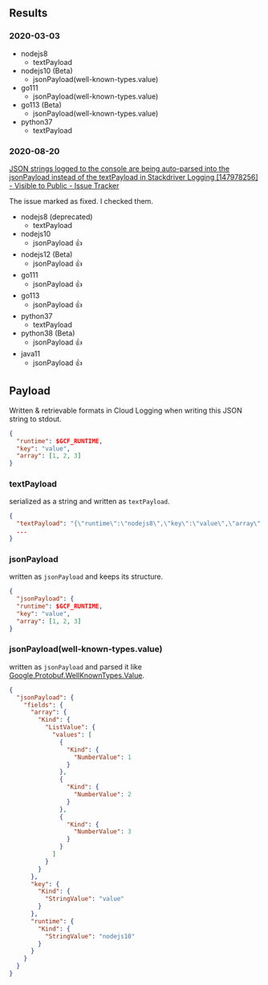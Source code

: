 ## Results

### 2020-03-03

- nodejs8
  - textPayload
- nodejs10 (Beta)
  - jsonPayload(well-known-types.value)
- go111
  - jsonPayload(well-known-types.value)
- go113 (Beta)
  - jsonPayload(well-known-types.value)
- python37
  - textPayload

### 2020-08-20

[JSON strings logged to the console are being auto-parsed into the jsonPayload instead of the textPayload in Stackdriver Logging \[147978256\] - Visible to Public - Issue Tracker](https://issuetracker.google.com/issues/147978256)

The issue marked as fixed. I checked them.

- nodejs8 (deprecated)
  - textPayload
- nodejs10
  - jsonPayload 👍
- nodejs12 (Beta)
  - jsonPayload 👍
- go111
  - jsonPayload 👍
- go113
  - jsonPayload 👍
- python37
  - textPayload
- python38 (Beta)
  - jsonPayload 👍
- java11
  - jsonPayload 👍


## Payload

Written & retrievable formats in Cloud Logging when writing this JSON string to stdout.

```json
{
  "runtime": $GCF_RUNTIME,
  "key": "value",
  "array": [1, 2, 3]
}
```

### textPayload

serialized as a string and written as `textPayload`.

```json
{
  "textPayload": "{\"runtime\":\"nodejs8\",\"key\":\"value\",\"array\":[1,2,3]}",
  ...
}
```

### jsonPayload

written as `jsonPayload` and keeps its structure.

```json
{
  "jsonPayload": {
  "runtime": $GCF_RUNTIME,
  "key": "value",
  "array": [1, 2, 3]
}
```

### jsonPayload(well-known-types.value)

written as `jsonPayload` and parsed it like [Google.Protobuf.WellKnownTypes.Value](https://developers.google.com/protocol-buffers/docs/reference/csharp/class/google/protobuf/well-known-types/value).

```json
{
  "jsonPayload": {
    "fields": {
      "array": {
        "Kind": {
          "ListValue": {
            "values": [
              {
                "Kind": {
                  "NumberValue": 1
                }
              },
              {
                "Kind": {
                  "NumberValue": 2
                }
              },
              {
                "Kind": {
                  "NumberValue": 3
                }
              }
            ]
          }
        }
      },
      "key": {
        "Kind": {
          "StringValue": "value"
        }
      },
      "runtime": {
        "Kind": {
          "StringValue": "nodejs10"
        }
      }
    }
  }
}
```
